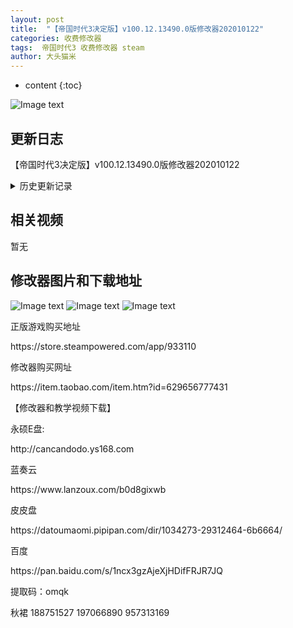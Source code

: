 ```yaml
---
layout: post
title:  "【帝国时代3决定版】v100.12.13490.0版修改器202010122"
categories: 收费修改器
tags:  帝国时代3 收费修改器 steam
author: 大头猫米
---
```


* content
{:toc}

![Image text](https://datoumaomi.github.io/pic/DDD/age3jd/logo.JPG)

##  更新日志
【帝国时代3决定版】v100.12.13490.0版修改器202010122





<details>
<summary>历史更新记录</summary><p></p>
  - 20201218     【帝国时代3决定版】v100.12.10807.0版修改器20201218<p></p>
 【帝国时代3决定版】v100.12.13088.0版修改器202010120<p></p>
 【帝国时代3决定版】v100.12.11148.0版修改器20201223<p></p>
 【帝国时代3决定版】v100.12.10807.0版修改器20201218<p></p>
 <p></p>
  - 20201209     【帝国时代3决定版】v100.12.9476.0版修改器20201209<p></p>
  - 20201120    【帝国时代3决定版】v100.12.6847.0版修改器20201120
 <p></p>
 -20201120     【帝国时代3决定版】v100.12.6847.0版修改器20201120
 <p></p>
 -20201113     【帝国时代3决定版】v100.12.6159.0版修改器20201113
 <p></p>
-20201106      【帝国时代3决定版】v100.12.5208.0版修改器20201106
 <p></p>
- 20201031     【帝国时代3决定版】v100.12.5025.0版修改器20201031
<p></p>
 - 20201028 支持100.12.4087.0版
<p></p>
-20201023 支持v100.12.3552.0版
<p></p>
 - 20201019  增加了HP修改,可以无敌了
<p></p>
  - 20201018  增加了研究速度修改、建筑速度修改、生产速度修改、经验增加速度修改
 <p></p>
 - 20201017  修改器发布
 <p></p>
</details>

## 相关视频
暂无

## 修改器图片和下载地址

![Image text](https://datoumaomi.github.io/pic/DDD/age3jd/0.jpg)
![Image text](https://datoumaomi.github.io/pic/DDD/age3jd/1.jpg)
![Image text](https://datoumaomi.github.io/pic/DDD/age3jd/2.jpg)


<p>正版游戏购买地址</p>
https://store.steampowered.com/app/933110
<p></p>

<p></p>
修改器购买网址
<p></p>
https://item.taobao.com/item.htm?id=629656777431
<p></p>
【修改器和教学视频下载】
<p></p>
永硕E盘:
<p></p>
http://cancandodo.ys168.com
<p></p>
蓝奏云
<p></p>
https://www.lanzoux.com/b0d8gixwb
<p></p>
皮皮盘
<p></p>
https://datoumaomi.pipipan.com/dir/1034273-29312464-6b6664/
<p></p>
百度
<p></p>
https://pan.baidu.com/s/1ncx3gzAjeXjHDifFRJR7JQ 
<p></p>
提取码：omqk
<p></p>
<p>秋裙 188751527 197066890 957313169</p>
